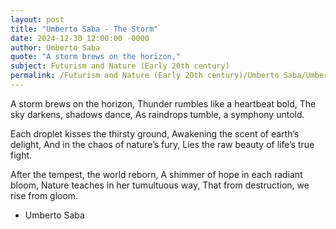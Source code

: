 ```yaml
---
layout: post
title: "Umberto Saba - The Storm"
date: 2024-12-30 12:00:00 -0000
author: Umberto Saba
quote: "A storm brews on the horizon,"
subject: Futurism and Nature (Early 20th century)
permalink: /Futurism and Nature (Early 20th century)/Umberto Saba/Umberto Saba - The Storm
---
```


A storm brews on the horizon,
Thunder rumbles like a heartbeat bold,
The sky darkens, shadows dance,
As raindrops tumble, a symphony untold.

Each droplet kisses the thirsty ground,
Awakening the scent of earth’s delight,
And in the chaos of nature’s fury,
Lies the raw beauty of life’s true fight.

After the tempest, the world reborn,
A shimmer of hope in each radiant bloom,
Nature teaches in her tumultuous way,
That from destruction, we rise from gloom.

- Umberto Saba
